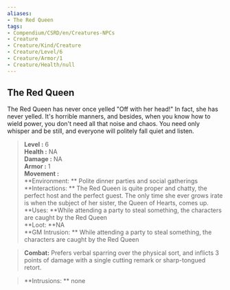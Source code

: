 ```yaml
---
aliases:
- The Red Queen
tags:
- Compendium/CSRD/en/Creatures-NPCs
- Creature
- Creature/Kind/Creature
- Creature/Level/6
- Creature/Armor/1
- Creature/Health/null
---
```


  
## The Red Queen  
The Red Queen has never once yelled "Off with her head!" In fact, she has never yelled. It's horrible manners, and besides, when you know how to wield power, you don't need all that noise and chaos. You need only whisper and be still, and everyone will politely fall quiet and listen.  

  
> **Level :** 6  
> **Health :** NA  
> **Damage :** NA  
> **Armor :** 1  
> **Movement :**   
> **Environment: ** Polite dinner parties and social gatherings  
> **Interactions: ** The Red Queen is quite proper and chatty, the perfect host and the perfect guest. The only time she ever grows irate is when the subject of her sister, the Queen of Hearts, comes up.  
> **Uses: **While attending a party to steal something, the characters are caught by the Red Queen  
> **Loot: **NA  
> **GM Intrusion: ** While attending a party to steal something, the characters are caught by the Red Queen  

> **Combat:** 
> Prefers verbal sparring over the physical sort, and inflicts 3 points of damage with a single cutting remark or sharp-tongued retort.  
  

> **Intrusions: ** 
> none  
